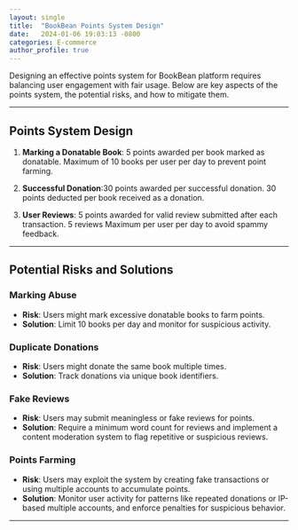 ```yaml
---
layout: single
title:  "BookBean Points System Design"
date:   2024-01-06 19:03:13 -0800
categories: E-commerce
author_profile: true
---
```



Designing an effective points system for BookBean platform requires balancing user engagement with fair usage. Below are key aspects of the points system, the potential risks, and how to mitigate them.

---

## Points System Design

1. **Marking a Donatable Book**:
   5 points awarded per book marked as donatable. Maximum of 10 books per user per day to prevent point farming.

2. **Successful Donation**:30 points awarded per successful donation. 30 points deducted per book received as a donation.

3. **User Reviews**: 5 points awarded for valid review submitted after each transaction. 5 reviews Maximum per user per day to avoid spammy feedback.

---

## Potential Risks and Solutions

### **Marking Abuse**
   - **Risk**: Users might mark excessive donatable books to farm points.
   - **Solution**: Limit 10 books per day and monitor for suspicious activity.

###  **Duplicate Donations**
   - **Risk**: Users might donate the same book multiple times.
   - **Solution**: Track donations via unique book identifiers.

###  **Fake Reviews**
   - **Risk**: Users may submit meaningless or fake reviews for points.
   - **Solution**: Require a minimum word count for reviews and implement a content moderation system to flag repetitive or suspicious reviews.

###  **Points Farming**
   - **Risk**: Users may exploit the system by creating fake transactions or using multiple accounts to accumulate points.
   - **Solution**: Monitor user activity for patterns like repeated donations or IP-based multiple accounts, and enforce penalties for suspicious behavior.

---
